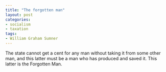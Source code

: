 ```yaml
---
title: "The forgotten man"
layout: post
categories:
- socialism
- taxation
tags:
- William Graham Sumner
---
```


The state cannot get a cent for any man without taking it from some other man, and this latter must be a man who has produced and saved it. This latter is the Forgotten Man.
